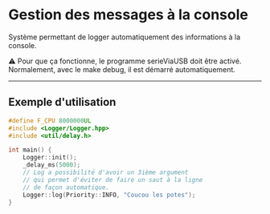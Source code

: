 <h1>Gestion des messages à la console</h1>

Système permettant de logger automatiquement
des informations à la console.

⚠️ Pour que ça fonctionne, le programme serieViaUSB
doit être activé.
Normalement, avec le make debug, il est démarré automatiquement.

<hr>
<h2>Exemple d'utilisation</h2>

```cpp
#define F_CPU 8000000UL
#include <Logger/Logger.hpp>
#include <util/delay.h>

int main() {
    Logger::init();
    _delay_ms(5000);
    // Log a possibilité d'avoir un 3ième argument
    // qui permet d'éviter de faire un saut à la ligne
    // de façon automatique.
    Logger::log(Priority::INFO, "Coucou les potes");
}
```

